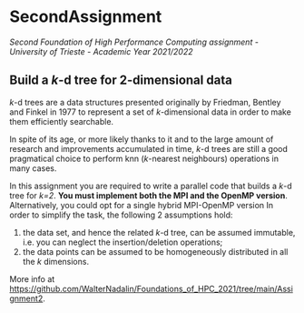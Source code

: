 # SecondAssignment
*Second Foundation of High Performance Computing assignment - University of Trieste - Academic Year 2021/2022*

## Build a *k*-d tree for 2-dimensional data
*k*-d trees are a data structures presented originally by Friedman, Bentley and Finkel in 1977 to represent a set of *k*-dimensional data in order to make them efficiently searchable.

In spite of its age, or more likely thanks to it and to the large amount of research and improvements accumulated in time, *k*-d trees are still a good pragmatical choice to perform knn (*k*-nearest neighbours) operations in many cases.

In this assignment you are required to write a parallel code that builds a *k*-d tree for *k=2*. **You must
implement both the MPI and the OpenMP version**.  Alternatively, you could opt for a single hybrid MPI-OpenMP version
In order to simplify the task, the following 2 assumptions hold:

  1. the data set, and hence the related *k*-d tree, can be assumed immutable, i.e. you can neglect the insertion/deletion operations;
  2. the data points can be assumed to be homogeneously distributed in all the *k* dimensions.

More info at https://github.com/WalterNadalin/Foundations_of_HPC_2021/tree/main/Assignment2.
